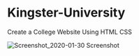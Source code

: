 # Kingster-University
Create a College Website Using HTML CSS 

![Screenshot_2020-01-30 Screenshot](https://github.com/ManojKumar77777/Kingster-University/assets/101569006/70ce7f2d-7292-4318-948c-26a76e563a1b)


